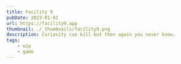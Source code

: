 ```yaml
---
title: Facility 9
pubDate: 2023-01-01
url: https://facility9.app
thumbnail: ./_thumbnails/facility9.png
description: Curiosity can kill but then again you never know.
tags:
    - wip
    - game
---
```

